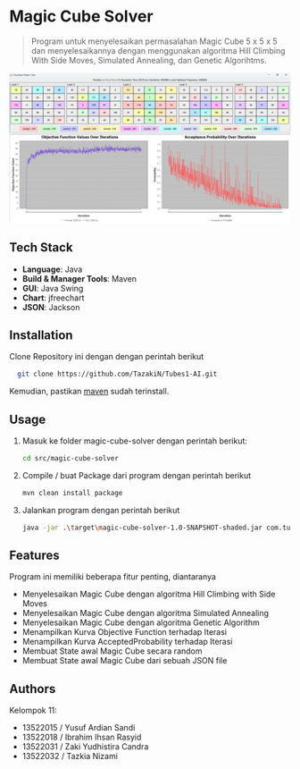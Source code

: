
# Magic Cube Solver

> Program untuk menyelesaikan permasalahan Magic Cube 5 x 5 x 5 dan menyelesaikannya dengan menggunakan algoritma Hill Climbing With Side Moves, Simulated Annealing, dan Genetic Algorihtms.

![Simulated Annealing Visualization](doc/SAVisualize.png)

## Tech Stack

- **Language**: Java
- **Build & Manager Tools**: Maven
- **GUI**: Java Swing
- **Chart**: jfreechart
- **JSON**: Jackson

## Installation

Clone Repository ini dengan dengan perintah berikut

```bash
  git clone https://github.com/TazakiN/Tubes1-AI.git
```

Kemudian, pastikan [maven](https://maven.apache.org/install.html) sudah terinstall.

## Usage

1. Masuk ke folder magic-cube-solver dengan perintah berikut:

    ```bash
    cd src/magic-cube-solver
    ```

2. Compile / buat Package dari program dengan perintah berikut

    ```bash
    mvn clean install package
    ```

3. Jalankan program dengan perintah berikut

    ```bash
    java -jar .\target\magic-cube-solver-1.0-SNAPSHOT-shaded.jar com.tubesai
    ```

## Features

Program ini memiliki beberapa fitur penting, diantaranya

- Menyelesaikan Magic Cube dengan algoritma Hill Climbing with Side Moves
- Menyelesaikan Magic Cube dengan algoritma Simulated Annealing
- Menyelesaikan Magic Cube dengan algoritma Genetic Algorithm
- Menampilkan Kurva Objective Function terhadap Iterasi
- Menampilkan Kurva AcceptedProbability terhadap Iterasi
- Membuat State awal Magic Cube secara random
- Membuat State awal Magic Cube dari sebuah JSON file

## Authors

Kelompok 11:

- 13522015 / Yusuf Ardian Sandi
- 13522018 / Ibrahim Ihsan Rasyid
- 13522031 / Zaki Yudhistira Candra
- 13522032 / Tazkia Nizami
